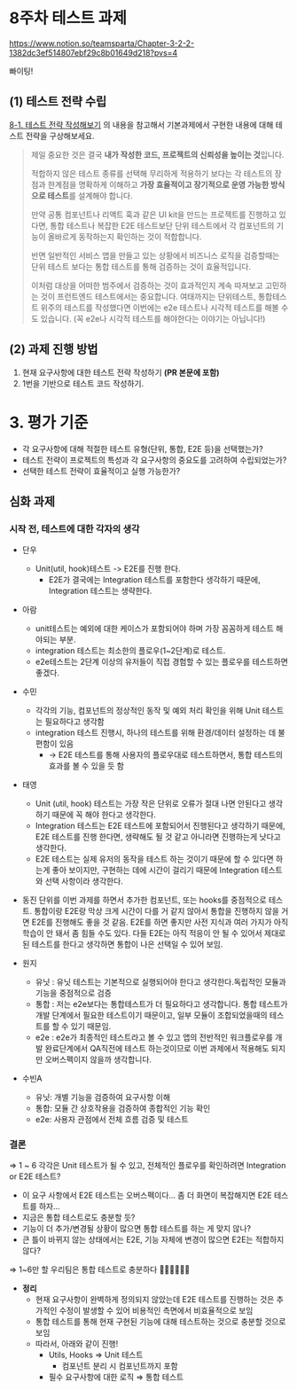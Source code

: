 # 8주차 테스트 과제

https://www.notion.so/teamsparta/Chapter-3-2-2-1382dc3ef514807ebf29c8b01649d218?pvs=4

빠이팅!

## (1) 테스트 전략 수립

[8-1. 테스트 전략 작성해보기](https://www.notion.so/8-1-1382dc3ef51480bc853df59ccecf0755?pvs=21) 의 내용을 참고해서 기본과제에서 구현한 내용에 대해 테스트 전략을 구상해보세요.

> 제일 중요한 것은 결국 **내가 작성한 코드, 프로젝트의 신뢰성을 높이는 것**입니다.
>
> 적합하지 않은 테스트 종류를 선택해 무리하게 적용하기 보다는 각 테스트의 장점과 한계점을 명확하게 이해하고 **가장 효율적이고 장기적으로 운영 가능한 방식으로 테스트**를 설계해야 합니다.
>
> 만약 공통 컴포넌트나 리액트 훅과 같은 UI kit을 만드는 프로젝트를 진행하고 있다면, 통합 테스트나 복잡한 E2E 테스트보단 단위 테스트에서 각 컴포넌트의 기능이 올바르게 동작하는지 확인하는 것이 적합합니다.
>
> 반면 일반적인 서비스 앱을 만들고 있는 상황에서 비즈니스 로직을 검증할때는 단위 테스트 보다는 통합 테스트를 통해 검증하는 것이 효율적입니다.
>
> 이처럼 대상을 어떠한 범주에서 검증하는 것이 효과적인지 계속 따져보고 고민하는 것이 프런트엔드 테스트에서는 중요합니다.
> 여태까지는 단위테스트, 통합테스트 위주의 테스트를 작성했다면 이번에는 e2e 테스트나 시각적 테스트를 해볼 수도 있습니다. (꼭 e2e나 시각적 테스트를 해야한다는 이야기는 아닙니다!)

## (2) 과제 진행 방법

1. 현재 요구사항에 대한 테스트 전략 작성하기 **(PR 본문에 포함)**
2. 1번을 기반으로 테스트 코드 작성하기.

# 3. 평가 기준

- 각 요구사항에 대해 적절한 테스트 유형(단위, 통합, E2E 등)을 선택했는가?
- 테스트 전략이 프로젝트의 특성과 각 요구사항의 중요도를 고려하여 수립되었는가?
- 선택한 테스트 전략이 효율적이고 실행 가능한가?

## 심화 과제

### 시작 전, 테스트에 대한 각자의 생각

- 단우

  - Unit(util, hook)테스트 -> E2E를 진행 한다.
    - E2E가 결국에는 Integration 테스트를 포함한다 생각하기 때문에, Integration 테스트는 생략한다.

- 아람

  - unit테스트는 예외에 대한 케이스가 포함되어야 하며 가장 꼼꼼하게 테스트 해야되는 부분.
  - integration 테스트는 최소한의 플로우(1~2단계)로 테스트.
  - e2e테스트는 2단계 이상의 유저들이 직접 경험할 수 있는 플로우를 테스트하면 좋겠다.

- 수민

  - 각각의 기능, 컴포넌트의 정상적인 동작 및 예외 처리 확인을 위해 Unit 테스트는 필요하다고 생각함
  - integration 테스트 진행시, 하나의 테스트를 위해 환경/데이터 설정하는 데 불편함이 있음
    - → E2E 테스트를 통해 사용자의 플로우대로 테스트하면서, 통합 테스트의 효과를 볼 수 있을 듯 함

- 태영
  - Unit (util, hook) 테스트는 가장 작은 단위로 오류가 절대 나면 안된다고 생각하기 때문에 꼭 해야 한다고 생각한다.
  - Integration 테스트는 E2E 테스트에 포함되어서 진행된다고 생각하기 때문에, E2E 테스트를 진행 한다면, 생략해도 될 것 같고 아니라면 진행하는게 낫다고 생각한다.
  - E2E 테스트는 실제 유저의 동작을 테스트 하는 것이기 때문에 할 수 있다면 하는게 좋아 보이지만, 구현하는 데에 시간이 걸리기 때문에 Integration 테스트와 선택 사항이라 생각한다.
- 동진
  단위를 이번 과제를 하면서 추가한 컴포넌트, 또는 hooks를 중점적으로 테스트.
  통합이랑 E2E랑 막상 크게 시간이 다를 거 같지 않아서 통합을 진행하지 않을 거면 E2E를 진행해도 좋을 것 같음.
  E2E를 하면 좋지만 사전 지식과 여러 가지가 아직 학습이 안 돼서 좀 힘들 수도 있다.
  다들 E2E는 아직 적응이 안 될 수 있어서 제대로된 테스트를 한다고 생각하면 통합이 나은 선택일 수 있어 보임.

- 원지

  - 유닛 : 유닛 테스트는 기본적으로 실행되어야 한다고 생각한다.독립적인 모듈과 기능을 중점적으로 검증
  - 통합 : 저는 e2e보다는 통합테스트가 더 필요하다고 생각합니다. 통합 테스트가 개발 단계에서 필요한 테스트이기 때문이고, 일부 모듈이 조합되었을때의 테스트를 할 수 있기 때문임.
  - e2e : e2e가 최종적인 테스트라고 볼 수 있고 앱의 전반적인 워크플로우를 개발 완료단계에서 QA직전에 테스트 하는것이므로 이번 과제에서 적용해도 되지만 오버스펙이지 않을까 생각합니다.

- 수빈A

  - 유닛: 개별 기능을 검증하여 요구사항 이해
  - 통합: 모듈 간 상호작용을 검증하여 종합적인 기능 확인
  - e2e: 사용자 관점에서 전체 흐름 검증 및 테스트

### 결론

⇒ 1 ~ 6 각각은 Unit 테스트가 될 수 있고, 전체적인 플로우를 확인하려면 Integration or E2E 테스트?

- 이 요구 사항에서 E2E 테스트는 오버스펙이다… 좀 더 화면이 복잡해지면 E2E 테스트를 하자…
- 지금은 통합 테스트로도 충분할 듯?
- 기능이 더 추가/변경될 상황이 많으면 통합 테스트를 하는 게 맞지 않나?
- 큰 틀이 바뀌지 않는 상태에서는 E2E, 기능 자체에 변경이 많으면 E2E는 적합하지 않다?

⇒ 1~6만 할 우리팀은 통합 테스트로 충분하다 🧑‍⚖️🧑‍⚖️🧑‍⚖️

- **정리**
  - 현재 요구사항이 완벽하게 정의되지 않았는데 E2E 테스트를 진행하는 것은 추가적인 수정이 발생할 수 있어 비용적인 측면에서 비효율적으로 보임
  - 통합 테스트를 통해 현재 구현된 기능에 대해 테스트하는 것으로 충분할 것으로 보임
  - 따라서, 아래와 같이 진행!
    - Utils, Hooks ⇒ Unit 테스트
      - 컴포넌트 분리 시 컴포넌트까지 포함
    - 필수 요구사항에 대한 로직 ⇒ 통합 테스트
